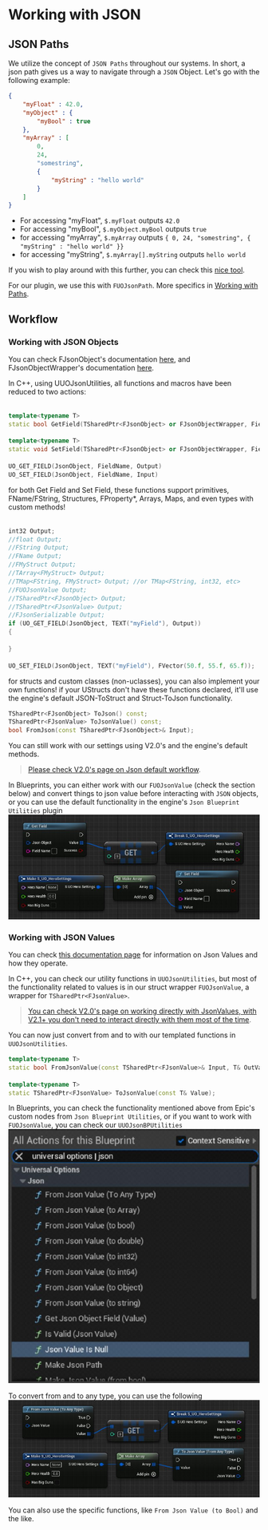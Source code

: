 # Working with JSON

## JSON Paths

We utilize the concept of `JSON Paths` throughout our systems. In short, a json path gives us a way to navigate through a `JSON` Object. Let's go with the following example:  

```json
{
    "myFloat" : 42.0,
    "myObject" : {
        "myBool" : true
    },
    "myArray" : [ 
        0, 
        24, 
        "somestring",
        {
            "myString" : "hello world"
        }
    ]
}
```

* For accessing "myFloat", `$.myFloat` outputs `42.0`  
* For accessing "myBool", `$.myObject.myBool` outputs `true`  
* for accessing "myArray", `$.myArray` outputs `{ 0, 24, "somestring", { "myString" : "hello world" }}`  
* for accessing "myString", `$.myArray[].myString` outputs `hello world`  

If you wish to play around with this further, you can check this [nice tool](https://jsonpath.com/).  

For our plugin, we use this with `FUOJsonPath`. More specifics in [Working with Paths](/1-WorkingWithTheSettingsSystem.md#working-with-paths).  

## Workflow

### Working with JSON Objects

You can check FJsonObject's documentation [here](https://docs.unrealengine.com/4.27/en-US/API/Runtime/Json/Dom/FJsonObject/), and FJsonObjectWrapper's documentation [here](https://docs.unrealengine.com/4.27/en-US/API/Runtime/JsonUtilities/FJsonObjectWrapper/).  

In C++, using UUOJsonUtilities, all functions and macros have been reduced to two actions:  

```cpp

template<typename T>
static bool GetField(TSharedPtr<FJsonObject> or FJsonObjectWrapper, FieldName, T& OutValue)

template<typename T>
static void SetField(TSharedPtr<FJsonObject> or FJsonObjectWrapper, FieldName, const T& InValue)

UO_GET_FIELD(JsonObject, FieldName, Output)
UO_SET_FIELD(JsonObject, FieldName, Input)
```

for both Get Field and Set Field, these functions support primitives, FName/FString, Structures, FProperty*, Arrays, Maps, and even types with custom methods!

```cpp

int32 Output;
//float Output;
//FString Output;
//FName Output;
//FMyStruct Output;
//TArray<FMyStruct> Output;
//TMap<FString, FMyStruct> Output; //or TMap<FString, int32, etc>
//FUOJsonValue Output;
//TSharedPtr<FJsonObject> Output;
//TSharedPtr<FJsonValue> Output;
//FJsonSerializable Output;
if (UO_GET_FIELD(JsonObject, TEXT("myField"), Output))
{

}

UO_SET_FIELD(JsonObject, TEXT("myField"), FVector(50.f, 55.f, 65.f));

```

for structs and custom classes (non-uclasses), you can also implement your own functions! if your UStructs don't have these functions declared, it'll use the engine's default JSON-ToStruct and Struct-ToJson functionality.  

```cpp
TSharedPtr<FJsonObject> ToJson() const;
TSharedPtr<FJsonValue> ToJsonValue() const;
bool FromJson(const TSharedPtr<FJsonObject>& Input); 
```

You can still work with our settings using V2.0's and the engine's default methods.  
> [Please check V2.0's page on Json default workflow](https://github.com/FunderburkM/CMEngineOptionsDocs/blob/V2.0-Docs/1-WorkingWithJson.md#working-with-json-objects).

In Blueprints, you can either work with our `FUOJsonValue` (check the section below) and convert things to json value before interacting with `JSON` objects, or you can use the default functionality in the engine's `Json Blueprint Utilities` plugin  
![Json Object](/Resources/Framework/SS_Graph_JsonObject.JPG)  

### Working with JSON Values

You can check [this documentation page](https://docs.unrealengine.com/4.27/en-US/API/Runtime/Json/Dom/) for information on Json Values and how they operate.  

In C++, you can check our utility functions in `UUOJsonUtilities`, but most of the functionality related to values is in our struct wrapper `FUOJsonValue`, a wrapper for `TSharedPtr<FJsonValue>`.  

> [You can check V2.0's page on working directly with JsonValues, with V2.1+ you don't need to interact directly with them most of the time](https://github.com/FunderburkM/CMEngineOptionsDocs/blob/V2.0-Docs/1-WorkingWithJson.md#working-with-json-values).  

You can now just convert from and to with our templated functions in `UUOJsonUtilities`.  

```cpp
template<typename T>
static bool FromJsonValue(const TSharedPtr<FJsonValue>& Input, T& OutValue);

template<typename T>
static TSharedPtr<FJsonValue> ToJsonValue(const T& Value);
```

In Blueprints, you can check the functionality mentioned above from Epic's custom nodes from `Json Blueprint Utilities`, or if you want to work with `FUOJsonValue`, you can check our `UUOJsonBPUtilities`  
![Search](/Resources/Framework/SS_Graph_JsonValue.JPG)  

To convert from and to any type, you can use the following  
![ToType](/Resources/Framework/ss_graph_JsonValue-2.JPG)  

You can also use the specific functions, like `From Json Value (to Bool)` and the like.  
